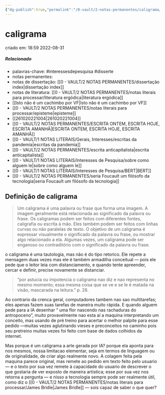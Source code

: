 ```yaml
---
{"dg-publish":true,"permalink":"/0-vault/2-notas-permanentes/caligrama/","tags":["permanente","interessesdepesquisa","disserte"],"dgHomeLink":true,"dgShowLocalGraph":true,"dgShowFileTree":true,"dgEnableSearch":true,"noteIcon":""}
---
```


# caligrama
criado em: 18:59 2022-08-31

##### Relacionado
- palavras-chave: #interessesdepesquisa #disserte
- notas permanentes: 
- notas de dissertação: [[0 - VAULT/2 NOTAS PERMANENTES/dissertação index\|dissertação index]]
- notas de literatura: [[0 - VAULT/2 NOTAS PERMANENTES/notas literais para processar/literatura ergódica\|literatura ergódica]]
- [[Isto não é um cachimbo por VF\|Isto não é um cachimbo por VF]]
- [[0 - VAULT/2 NOTAS PERMANENTES/notas literais para processar/episteme\|episteme]]
- [[261020221004\|261020221004]]
- [[0 - VAULT/2 NOTAS PERMANENTES/ESCRITA ONTEM, ESCRITA HOJE, ESCRITA AMANHÃ\|ESCRITA ONTEM, ESCRITA HOJE, ESCRITA AMANHÃ]]
- [[0 - VAULT/1 NOTAS LITERAIS/Gerais, Interesses/escritas da pandemia\|escritas da pandemia]]
- [[0 - VAULT/2 NOTAS PERMANENTES/escrita anticapitalista\|escrita anticapitalista]]
- [[0 - VAULT/1 NOTAS LITERAIS/Interesses de Pesquisa/sobre como alguem le\|sobre como alguem le]]
- [[0 - VAULT/1 NOTAS LITERAIS/Interesses de Pesquisa/BERT\|BERT]]
- [[0 - VAULT/2 NOTAS PERMANENTES/seria Foucault um filósofo da tecnologia\|seria Foucault um filósofo da tecnologia]]

## Definição de caligrama

>Um caligrama é uma palavra ou frase que forma uma imagem. A imagem geralmente está relacionada ao significado da palavra ou frase. Os caligramas podem ser feitos com diferentes fontes, caligrafia ou escrita à mão. Eles também podem ser feitos com linhas curvas ou não paralelas de texto. O objetivo de um caligrama é expressar visualmente o significado da palavra ou frase, ou mostrar algo relacionado a ela. Algumas vezes, um caligrama pode ser enganoso ou contraditório com o significado da palavra ou frase.

o caligrama é uma tautologia, mas não é do tipo retorico. Ele repete a mensagem duas vezes mas ele é também armadilha conceitual — pois ele pede que o leitor leia com distanciamento, e quando tente apreender, cercar e definir, precise novamente se distanciar.

>“por astucia ou impotencia o caligrama nao diz e nao representa no mesmo momento; essa mesma coisa que se ve e se le é matada na visão, mascarada na leitura.” p. 28.

Ao contrario da crenca geral, computadores tambem nao sao multitarefas; eles apenas fazem suas tarefas de maneira muito rápida. E quando alguem pede para a IA desenhar “ uma flor nascendo nas rachaduras do antropoceno”, muito provavelmente nao esta aí a maquina interpretando um conceito, mas usando de pré treino para acertar o melhor palpite para esse pedido —muitas vezes aglutinando vieses e preconceitos no caminho pois seu pretreino muitas vezes foi feito com base de dados colhidos da internet.

Mas porque é um caligrama a arte gerada por IA? porque ela aponta para nos mesmos, nossa limitacao elementar, seja em termos de linguagem ou de originalidade, de criar algo realmente novo. A colagem feita pela maquina parece original, mas remete ao pedido em texto feito pelo usuario — e o texto por sua vez remete à capacidade do usuario de descrever o que gostaria de ver exposto de maneira artistica; esse por sua vez nos retorna a pergunta — e nisso a tecnologia sempre pode ser realmente útil, como diz o [[0 - VAULT/2 NOTAS PERMANENTES/notas literais para processar/James Bridle\|James Bridle]] — sois capaz de saber o que quer?


